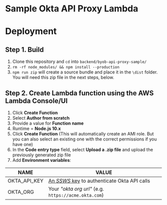 # Sample Okta API Proxy Lambda

# Deployment

## Step 1. Build
1. Clone this repository and `cd` into `backend/byob-api-proxy-sample/`
2. `rm -rf node_modules/ && npm install --production`
3. `npm run zip` will create a source bundle and place it in the `\dist` folder. You will need this zip file in the next steps, below.

## Step 2. Create Lambda function using the AWS Lambda Console/UI
1. Click **Create Function**
2. Select **Author from scratch**
3. Provide a value for **Function name**
4. Runtime = **Node.js 10.x**
5. Click **Create Function** (This will automatically create an AMI role. But you can also select an existing one with the correct permissions if you have one)
6. In the **Code entry type** field, select **Upload a .zip file** and upload the previously generated zip file
7. Add **Environment variables**:

| NAME | VALUE |
| ---- | ----- |
|OKTA_API_KEY|[An *SSWS* key](https://developer.okta.com/docs/reference/api-overview/#authentication) to authenticate Okta API calls|
|OKTA_ORG|Your *"okta org url"* (e.g. `https://acme.okta.com`)|
